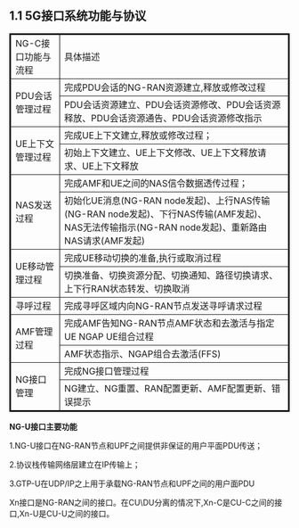 ## 1.1 5G接口系统功能与协议

<table border="2" bordercolor="black" width="300" cellspacing="0" cellpadding="5">
    <tr>
        <td>NG-C接口功能与流程</td>
        <td>具体描述</td>
    </tr>
    <tr>
        <td rowspan="2">PDU会话管理过程</td>
        <td>完成PDU会话的NG-RAN资源建立,释放或修改过程</td>
    </tr>
    <tr>
        <td>PDU会话资源建立、PDU会话资源修改、PDU会话资源释放、PDU会话资源通告、PDU会话资源修改指示</td>
    </tr>
    <tr>
        <td rowspan="2">UE上下文管理过程</td>
        <td>完成UE上下文建立,释放或修改过程；</td>
    </tr>
    <tr>
        <td>初始上下文建立、UE上下文修改、UE上下文释放请求、UE上下文释放</td>
    </tr>
    <tr>
        <td rowspan="2">NAS发送过程</td>
        <td>完成AMF和UE之间的NAS信令数据透传过程；</td>
    </tr>
    <tr>
        <td>初始化UE消息(NG-RAN node发起)、上行NAS传输(NG-RAN node发起)、下行NAS传输(AMF发起)、NAS无法传输指示(NG-RAN node发起)、重新路由NAS请求(AMF发起)</td>
    </tr>
    <tr>
        <td rowspan="2">UE移动管理过程</td>
        <td>完成UE移动切换的准备,执行或取消过程</td>
    </tr>
    <tr>
        <td>切换准备、切换资源分配、切换通知、路径切换请求、上下行RAN状态转发、切换取消</td>
    </tr>
    <tr>
        <td>寻呼过程</td>
        <td>完成寻呼区域内向NG-RAN节点发送寻呼请求过程</td>
    </tr>
    <tr>
        <td rowspan="2">AMF管理过程</td>
        <td>完成AMF告知NG-RAN节点AMF状态和去激活与指定UE NGAP UE组合过程</td>
    </tr>
    <tr>
        <td>AMF状态指示、NGAP组合去激活(FFS)</td>
    </tr>
    <tr>
        <td rowspan="2">NG接口管理</td>
        <td>完成NG接口管理过程</td>
    </tr>
    <tr>
    <td>NG建立、NG重置、RAN配置更新、AMF配置更新、错误提示</td>
    </tr>
</table>


**NG-U接口主要功能**

1.NG-U接口在NG-RAN节点和UPF之间提供非保证的用户平面PDU传送；

2.协议栈传输网络层建立在IP传输上；

3.GTP-U在UDP/IP之上用于承载NG-RAN节点和UPF之间的用户面PDU



Xn接口是NG-RAN之间的接口。在CU\DU分离的情况下,Xn-C是CU-C之间的接口,Xn-U是CU-U之间的接口。